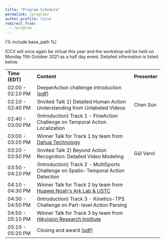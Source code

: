 ```yaml
---
title: "Program Schedule"
permalink: /program/
author_profile: false
redirect_from:
  - /program
---
```


{% include base_path %}

ICCV will once again be virtual this year and the workshop will be held on Monday 11th October 2021 as a half day event. Detailed information is listed below.

<table border=0px>
<tr>
  <td> <b>Time (EDT)</b> </td>
  <td> <b>Content</b> </td>
  <td> <b>Presenter</b> </td>
</tr>
<tr>
  <td> 02:00 - 02:10 PM</td>
  <td> DeeperAction challenge introduction [<a href="/program_slides/deeperaction_opening.pdf">pdf</a>]</td>
  <td>  </td>
</tr>
<tr>
  <td> 02:10 - 02:40 PM</td>
  <td> (Invited Talk 1) Detailed Human Action Understanding from Unlabeled Videos</td>
  <td> Chen Sun </td>
</tr>
<tr>
  <td> 02:40 - 03:00 PM</td>
  <td> (Introduction) Track 1 - FineAction Challenge on Temporal Action Localization </td>
  <td>  </td>
</tr>
<tr>
  <td> 03:00 - 03:20 PM</td>
  <td> Winner Talk for Track 1 by team from <u>Dahua Technology</u> </td>
  <td>  </td>
</tr>
<tr>
  <td> 03:20 - 03:50 PM</td>
  <td> (Invited Talk 2) Beyond Action Recognition: Detailed Video Modeling</td>
  <td> Gül Varol </td>
</tr>
<tr>
  <td> 03:50 - 04:10 PM</td>
  <td> (Introduction) Track 2 - MultiSports Challenge on Spatio-Temporal Action Detection </td>
  <td>  </td>
</tr>
<tr>
  <td> 04:10 - 04:30 PM</td>
  <td> Winner Talk for Track 2 by team from <u>Huawei Noah's Ark Lab & USTC</u></td>
  <td>  </td>
</tr>
<tr>
  <td> 04:30 - 04:50 PM</td>
  <td> (Introduction) Track 3 - Kinetics-TPS Challenge on Part-level Action Parsing </td>
  <td>  </td>
</tr>
<tr>
  <td> 04:50 - 05:10 PM</td>
  <td> Winner Talk for Track 3 by team from <u>Hikvision Research Institute</u> </td>
  <td>  </td>
</tr>
<tr>
  <td> 05:10 - 05:20 PM</td>
  <td> Closing and award [<a href="/program_slides/deeperaction_closing.pdf">pdf</a>]</td>
  <td>  </td>
</tr>
</table>